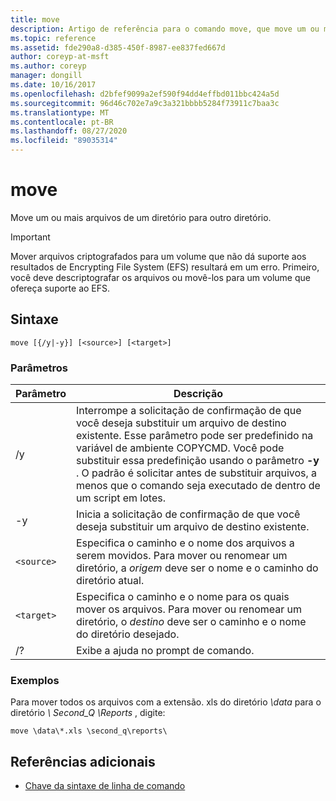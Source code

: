```yaml
---
title: move
description: Artigo de referência para o comando move, que move um ou mais arquivos de um diretório para outro diretório.
ms.topic: reference
ms.assetid: fde290a8-d385-450f-8987-ee837fed667d
author: coreyp-at-msft
ms.author: coreyp
manager: dongill
ms.date: 10/16/2017
ms.openlocfilehash: d2bfef9099a2ef590f94dd4effbd011bbc424a5d
ms.sourcegitcommit: 96d46c702e7a9c3a321bbbb5284f73911c7baa3c
ms.translationtype: MT
ms.contentlocale: pt-BR
ms.lasthandoff: 08/27/2020
ms.locfileid: "89035314"
---
```

# <a name="move"></a>move

Move um ou mais arquivos de um diretório para outro diretório.

> [!IMPORTANT]
> Mover arquivos criptografados para um volume que não dá suporte aos resultados de Encrypting File System (EFS) resultará em um erro. Primeiro, você deve descriptografar os arquivos ou movê-los para um volume que ofereça suporte ao EFS.

## <a name="syntax"></a>Sintaxe

```
move [{/y|-y}] [<source>] [<target>]
```

### <a name="parameters"></a>Parâmetros

| Parâmetro | Descrição |
| --------- | ----------- |
| /y | Interrompe a solicitação de confirmação de que você deseja substituir um arquivo de destino existente. Esse parâmetro pode ser predefinido na variável de ambiente COPYCMD. Você pode substituir essa predefinição usando o parâmetro **-y** . O padrão é solicitar antes de substituir arquivos, a menos que o comando seja executado de dentro de um script em lotes. |
| -y | Inicia a solicitação de confirmação de que você deseja substituir um arquivo de destino existente. |
| `<source>` | Especifica o caminho e o nome dos arquivos a serem movidos. Para mover ou renomear um diretório, a *origem* deve ser o nome e o caminho do diretório atual. |
| `<target>` | Especifica o caminho e o nome para os quais mover os arquivos. Para mover ou renomear um diretório, o *destino* deve ser o caminho e o nome do diretório desejado. |
| /? | Exibe a ajuda no prompt de comando. |

### <a name="examples"></a>Exemplos

Para mover todos os arquivos com a extensão. xls do diretório *\data* para o diretório *\ Second_Q \Reports* , digite:

```
move \data\*.xls \second_q\reports\
```

## <a name="additional-references"></a>Referências adicionais

- [Chave da sintaxe de linha de comando](command-line-syntax-key.md)
